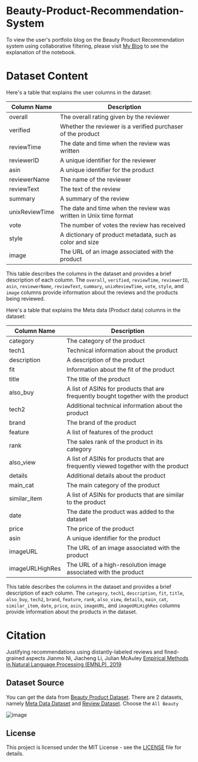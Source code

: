 # Beauty-Product-Recommendation-System

To view the user's portfolio blog on the Beauty Product Recommendation system using collaborative filtering, please visit [My Blog](https://danielrs.systeme.io/beauty-product-recommendation) to see the explanation of the notebook.

# Dataset Content

Here's a table that explains the user columns in the dataset:

| Column Name | Description |
| --- | --- |
| overall | The overall rating given by the reviewer |
| verified | Whether the reviewer is a verified purchaser of the product |
| reviewTime | The date and time when the review was written |
| reviewerID | A unique identifier for the reviewer |
| asin | A unique identifier for the product |
| reviewerName | The name of the reviewer |
| reviewText | The text of the review |
| summary | A summary of the review |
| unixReviewTime | The date and time when the review was written in Unix time format |
| vote | The number of votes the review has received |
| style | A dictionary of product metadata, such as color and size |
| image | The URL of an image associated with the product |

This table describes the columns in the dataset and provides a brief description of each column. The `overall`, `verified`, `reviewTime`, `reviewerID`, `asin`, `reviewerName`, `reviewText`, `summary`, `unixReviewTime`, `vote`, `style`, and `image` columns provide information about the reviews and the products being reviewed.

Here's a table that explains the Meta data (Product data) columns in the dataset:

| Column Name | Description |
| --- | --- |
| category | The category of the product |
| tech1 | Technical information about the product |
| description | A description of the product |
| fit | Information about the fit of the product |
| title | The title of the product |
| also_buy | A list of ASINs for products that are frequently bought together with the product |
| tech2 | Additional technical information about the product |
| brand | The brand of the product |
| feature | A list of features of the product |
| rank | The sales rank of the product in its category |
| also_view | A list of ASINs for products that are frequently viewed together with the product |
| details | Additional details about the product |
| main_cat | The main category of the product |
| similar_item | A list of ASINs for products that are similar to the product |
| date | The date the product was added to the dataset |
| price | The price of the product |
| asin | A unique identifier for the product |
| imageURL | The URL of an image associated with the product |
| imageURLHighRes | The URL of a high-resolution image associated with the product |

This table describes the columns in the dataset and provides a brief description of each column. The `category`, `tech1`, `description`, `fit`, `title`, `also_buy`, `tech2`, `brand`, `feature`, `rank`, `also_view`, `details`, `main_cat`, `similar_item`, `date`, `price`, `asin`, `imageURL`, and `imageURLHighRes` columns provide information about the products in the dataset.

# Citation
Justifying recommendations using distantly-labeled reviews and fined-grained aspects
Jianmo Ni, Jiacheng Li, Julian McAuley [Empirical Methods in Natural Language Processing (EMNLP), 2019](http://cseweb.ucsd.edu/~jmcauley/pdfs/emnlp19a.pdf)

## Dataset Source

You can get the data from [Beauty Product Dataset](https://cseweb.ucsd.edu/~jmcauley/datasets/amazon_v2/).  There are 2 datasets, namely [Meta Data Dataset](https://datarepo.eng.ucsd.edu/mcauley_group/data/amazon_v2/metaFiles2/meta_All_Beauty.json.gz) and [Review Dataset](https://datarepo.eng.ucsd.edu/mcauley_group/data/amazon_v2/categoryFiles/All_Beauty.json.gz).
Choose the `All Beauty`

![image](https://github.com/armans28/Beauty-Product-Recommendation-System/assets/119162844/7f88378e-2fd6-4e97-8727-93f142f14807)


## License

This project is licensed under the MIT License - see the [LICENSE](LICENSE) file for details.
